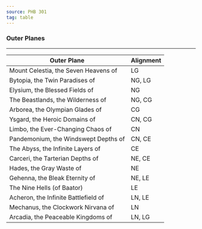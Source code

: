 ```yaml
---
source: PHB 301
tag: table
---
```


### Outer Planes
---
|Outer Plane|Alignment|
|----------|------|
|Mount Celestia, the Seven Heavens of|LG|
|Bytopia, the Twin Paradises of|NG, LG|
|Elysium, the Blessed Fields of|NG|
|The Beastlands, the Wilderness of|NG, CG|
|Arborea, the Olympian Glades of|CG|
|Ysgard, the Heroic Domains of|CN, CG|
|Limbo, the Ever-Changing Chaos of|CN|
|Pandemonium, the Windswept Depths of|CN, CE|
|The Abyss, the Infinite Layers of|CE|
|Carceri, the Tarterian Depths of|NE, CE|
|Hades, the Gray Waste of|NE|
|Gehenna, the Bleak Eternity of|NE, LE|
|The Nine Hells (of Baator)|LE|
|Acheron, the Infinite Battlefield of|LN, LE|
|Mechanus, the Clockwork Nirvana of|LN|
|Arcadia, the Peaceable Kingdoms of|LN, LG|

